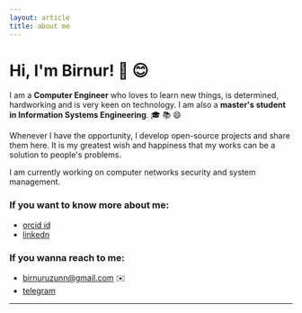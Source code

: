 ```yaml
---
layout: article
title: about me
---
```

# Hi, I'm Birnur! :wave: :blush:

I am a **Computer Engineer** who loves to learn new things, is determined, hardworking and is very keen on technology. 
I am also a **master's student in Information Systems Engineering**. :mortar_board: :books: :smile:

Whenever I have the opportunity, I develop open-source projects and share them here. 
It is my greatest wish and happiness that my works can be a solution to people's problems.

I am currently working on computer networks security and system management.

### If you want to know more about me:

* [orcid id ](https://orcid.org/0000-0003-3592-6121)
* [linkedn](https://tr.linkedin.com/in/birnur-uzun-546189106)

### If you wanna reach to me:

* [birnuruzunn@gmail.com](mailto:birnuruzunn@gmail.com) :envelope: 
* [telegram](https://telegram.me/birnur_zn)

---
